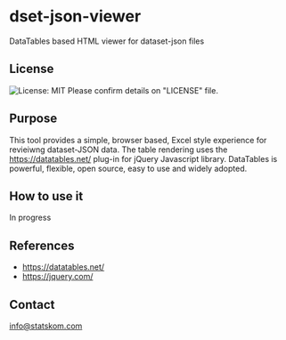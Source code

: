 # dset-json-viewer
DataTables based HTML viewer for dataset-json files

## License
![License: MIT](https://img.shields.io/badge/License-MIT-blue.svg) 
Please confirm details on "LICENSE" file.


## Purpose
This tool provides a simple, browser based, Excel style experience for revieiwng dataset-JSON data. The table rendering uses the https://datatables.net/ plug-in for jQuery Javascript library. DataTables is powerful, flexible, open source, easy to use and widely adopted.

## How to use it
In progress


## References
* https://datatables.net/
* https://jquery.com/

## Contact
info@statskom.com
